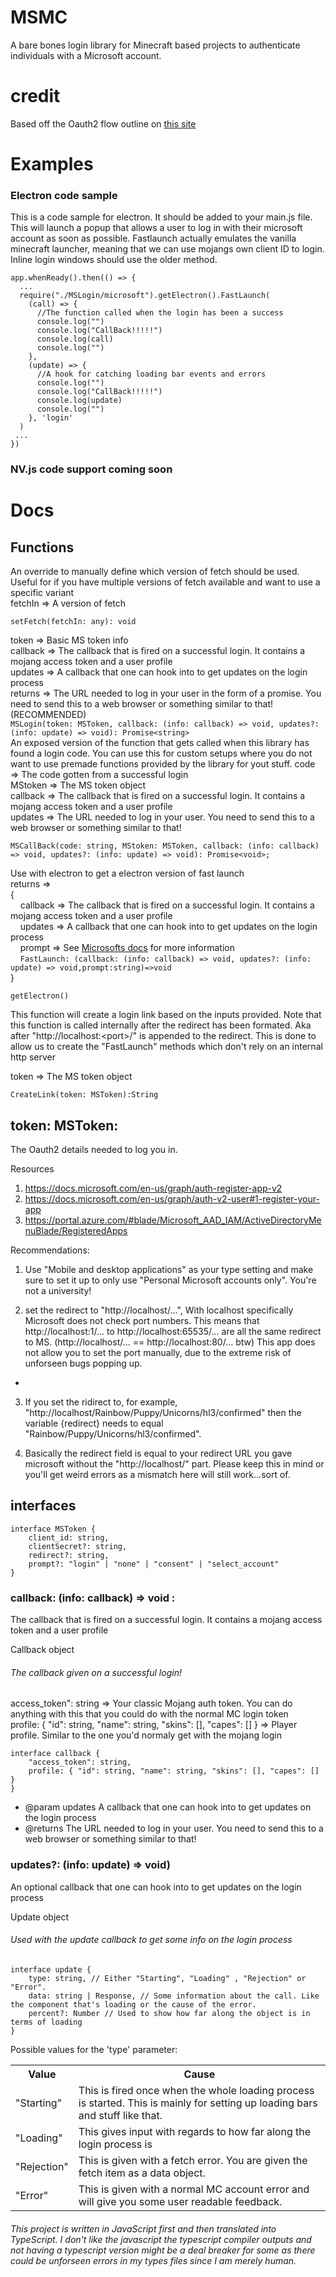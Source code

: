 # MSMC
A bare bones login library for Minecraft based projects to authenticate individuals with a Microsoft account. 

# credit
Based off the Oauth2 flow outline on <a href="https://wiki.vg/Microsoft_Authentication_Scheme"> this site</a>

# Examples 
### Electron code sample
This is a code sample for electron. It should be added to your main.js file. This will launch a popup that allows a user to log in with their microsoft account as soon as possible. Fastlaunch actually emulates the vanilla minecraft launcher, meaning that we can use mojangs own client ID to login. Inline login windows should use the older method. 
```
app.whenReady().then(() => {
  ...
  require("./MSLogin/microsoft").getElectron().FastLaunch(
    (call) => {
      //The function called when the login has been a success
      console.log("")
      console.log("CallBack!!!!!")
      console.log(call)
      console.log("")
    },
    (update) => {
      //A hook for catching loading bar events and errors
      console.log("")
      console.log("CallBack!!!!!")
      console.log(update)
      console.log("")
    }, 'login'
  )
 ...
})
```
### NV.js code support coming soon

# Docs 
 ## Functions
 
 An override to manually define which version of fetch should be used. Useful for if you have multiple versions of fetch available and want to use a specific variant<br>
fetchIn => A version of fetch <br>

`setFetch(fetchIn: any): void`<br>

 token => Basic MS token info<br>
 callback => The callback that is fired on a successful login. It contains a mojang access token and a user profile<br>
 updates => A callback that one can hook into to get updates on the login process<br>
 returns => The URL needed to log in your user in the form of a promise. You need to send this to a web browser or something similar to that!<br>
  (RECOMMENDED) <br>
`MSLogin(token: MSToken, callback: (info: callback) => void, updates?: (info: update) => void): Promise<string>`<br>
An exposed version of the function that gets called when this library has found a login code. You can use this for custom setups where you do not want to use premade functions provided by the library for yout stuff. 
code => The code gotten from a successful login <br>
MStoken  => The MS token object <br>
callback  => The callback that is fired on a successful login. It contains a mojang access token and a user profile<br>
updates  => The URL needed to log in your user. You need to send this to a web browser or something similar to that!<br>

`MSCallBack(code: string, MStoken: MSToken, callback: (info: callback) => void, updates?: (info: update) => void): Promise<void>;`<br>

Use with electron to get a electron version of fast launch <br>
returns => <br>
{ <br>
&nbsp;&nbsp;&nbsp;&nbsp;callback => The callback that is fired on a successful login. It contains a mojang access token and a user profile<br>
&nbsp;&nbsp;&nbsp;&nbsp;updates => A callback that one can hook into to get updates on the login process<br>
&nbsp;&nbsp;&nbsp;&nbsp;prompt => See <a href="https://docs.microsoft.com/en-us/azure/active-directory/develop/v2-oauth2-auth-code-flow#request-an-authorization-code">Microsofts docs</a> for more information<br>
&nbsp;&nbsp;&nbsp;&nbsp;`FastLaunch: (callback: (info: callback) => void, updates?: (info: update) => void,prompt:string)=>void` <br>
}<br>

`getElectron()`<br>

This function will create a login link based on the inputs provided. Note that this function is called internally after the redirect has been formated. Aka after "http://localhost:\<port\>/" is appended to the redirect. This is done to allow us to create the "FastLaunch" methods which don't rely on an internal http server<br>

token  => The MS token object <br>
  
`CreateLink(token: MSToken):String` <br>

## token: MSToken: 
 The Oauth2 details needed to log you in. 
  
  Resources
  1) https://docs.microsoft.com/en-us/graph/auth-register-app-v2
  2) https://docs.microsoft.com/en-us/graph/auth-v2-user#1-register-your-app
  3) https://portal.azure.com/#blade/Microsoft_AAD_IAM/ActiveDirectoryMenuBlade/RegisteredApps
  
 
  Recommendations: 
  
  1) Use "Mobile and desktop applications" as your type setting and make sure to set it up to only use "Personal Microsoft accounts only". 
  You're not a university!
  
  2) set the redirect to "http://localhost/...", With localhost specifically Microsoft does not check port numbers. 
  This means that  http://localhost:1/... to http://localhost:65535/... are all the same redirect to MS. (http://localhost/... == http://localhost:80/... btw)
  This app does not allow you to set the port manually, due to the extreme risk of unforseen bugs popping up. 
 * 
  3) If you set the ridirect to, for example, "http://localhost/Rainbow/Puppy/Unicorns/hl3/confirmed" then the variable {redirect} needs to equal "Rainbow/Puppy/Unicorns/hl3/confirmed".
  
  4) Basically the redirect field is equal to your redirect URL you gave microsoft without the "http://localhost/" part. 
  Please keep this in mind or you'll get weird errors as a mismatch here will still work...sort of. 
 
 ## interfaces
```
interface MSToken {
    client_id: string,
    clientSecret?: string,
    redirect?: string,
    prompt?: "login" | "none" | "consent" | "select_account"
}
```
 ### callback: (info: callback) => void :
  The callback that is fired on a successful login. It contains a mojang access token and a user profile
 
 Callback object
 ###### The callback given on a successful login!
 
 access_token": string => Your classic Mojang auth token. You can do anything with this that you could do with the normal MC login token <br>
 profile: { "id": string, "name": string, "skins": [], "capes": [] } => Player profile. Similar to the one you'd normaly get with the mojang login
```
interface callback {
    "access_token": string, 
    profile: { "id": string, "name": string, "skins": [], "capes": [] } 
}
```
 * @param updates A callback that one can hook into to get updates on the login process
 * @returns The URL needed to log in your user. You need to send this to a web browser or something similar to that!


### updates?: (info: update) => void) 
An optional callback that one can hook into to get updates on the login process

  Update object
 ###### Used with the update callback to get some info on the login process
 
```
interface update {
    type: string, // Either "Starting", "Loading" , "Rejection" or "Error".
    data: string | Response, // Some information about the call. Like the component that's loading or the cause of the error. 
    percent?: Number // Used to show how far along the object is in terms of loading
}
```
Possible values for the 'type' parameter:
 <table>
    <tr>
 <th>Value</th>
 <th>Cause</th>
  </tr>
      <tr>
 <td>"Starting"</td>
  <td>This is fired once when the whole loading process is started. This is mainly for setting up loading bars and stuff like that. </td>
      <tr>
  <tr>
 <td>"Loading" </td>
 <td>This gives input with regards to how far along the login process is </td>
  </tr>
   <tr>
<td> "Rejection" </td>
 <td>This is given with a fetch error. You are given the fetch item as a data object.  </td>
  </tr>
   <tr>
 <td>"Error"</td>
  <td>This is given with a normal MC account error and will give you some user readable feedback. </td>
      </tr>
   </table>
 


###### This project is written in JavaScript first and then translated into TypeScript. I don't like the javascript the typescript compiler outputs and not having a typescript version might be a deal breaker for some as there could be unforseen errors in my types files since I am merely human. 

